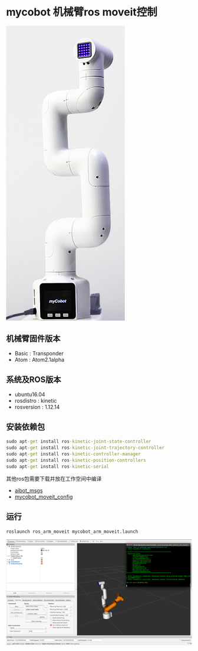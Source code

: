 # mycobot 机械臂ros moveit控制

![mycobot](https://github.com/kevin-zhuang/ros_arm_moveit/blob/main/ros_arm_moveit/pic/mycobot.png)

## 机械臂固件版本

* Basic : Transponder
* Atom : Atom2.1alpha

## 系统及ROS版本

* ubuntu16.04
* rosdistro : kinetic
* rosversion : 1.12.14


## 安装依赖包

```cmd
sudo apt-get install ros-kinetic-joint-state-controller 
sudo apt-get install ros-kinetic-joint-trajectory-controller 
sudo apt-get install ros-kinetic-controller-manager
sudo apt-get install ros-kinetic-position-controllers
sudo apt-get install ros-kinetic-serial
```
其他ros包需要下载并放在工作空间中编译

* [aibot_msgs](https://github.com/xmhuaway/aibot_msgs.git)
* [mycobot_moveit_config](https://github.com/kevin-zhuang/mycobot_moveit_config)



## 运行

```cmd
roslaunch ros_arm_moveit mycobot_arm_moveit.launch
```

![moveit](https://github.com/kevin-zhuang/ros_arm_moveit/blob/main/ros_arm_moveit/pic/mycobot_moveit.png)
